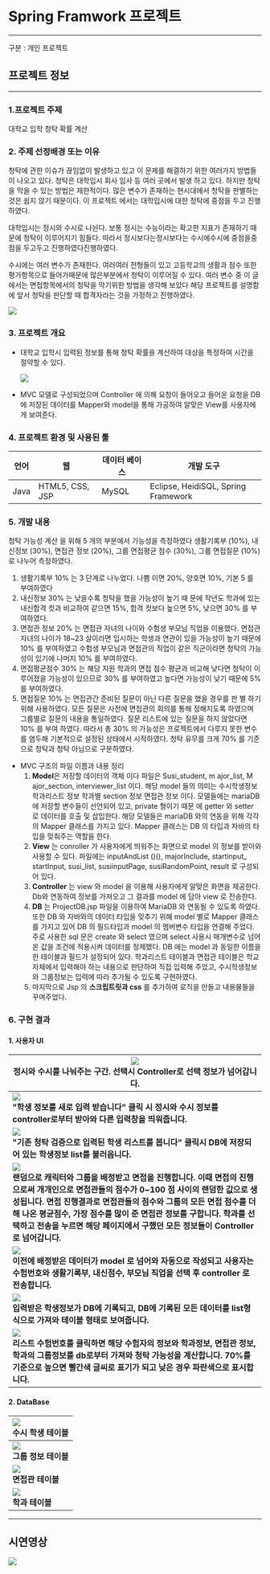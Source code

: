 # Spring Framwork 프로젝트

---

구분 : 개인 프로젝트

## 프로젝트 정보

---

### 1.프로젝트 주제

대학교 입학 청탁 확률 계산

### 2. 주제 선정배경 또는 이유

청탁에 관한 이슈가 끊임없이 발생하고 있고 이 문제를 해결하기 위한 여러가지 방법들이 나오고 있다. 청탁은 대학입시 회사 입사 등 여러 곳에서 발생 하고 있다. 하지만 청탁을 막을 수 있는 방법은 제한적이다. 많은 변수가 존재하는 현시대에서 청탁을 판별하는 것은 쉽지 않기 때문이다. 이 프로젝트 에서는 대학입시에 대한 청탁에 중점을 두고 진행하였다.

대학입시는 정시와 수시로 나뉜다. 보통 정시는 수능이라는 확고한 지표가 존재하기 때문에 청탁이 이루어지기 힘들다.
따라서 정시보다는정시보다는 수시에수시에 중점을중점을 두고두고 진행하였다진행하였다.

수시에는 여러 변수가 존재한다. 여러여러 전형들이 있고 고등학교의 생활과 점수 또한 평가항목으로 들어가때문에 많은부분에서 청탁이 이루어질 수 있다. 여러 변수 중 이 글에서는 면접항목에서의 청탁을 막기위한 방법을 생각해
보았다 해당 프로젝트를 설명함에 앞서 청탁을 판단할 때 합격자라는 것을 가정하고 진행하였다.

<img src="images/개발배경.png">

### 3. 프로젝트 개요

- 대학교 입학시 입력된 정보를 통해 청탁 확률을 계산하여 대상을 특정하여 시간을 절약할 수 있다.

  <img src="images/시스템구성도.png">

- MVC 모델로 구성되었으며 Controller 에 의해 요청이 들어오고 들어온 요청을 DB에 저장된 데이터를 Mapper와 model을 통해 가공하여 알맞은 View를 사용자에게 보여준다.

### 4. 프로젝트 환경 및 사용된 툴

| 언어 | 웹              | 데이터 베이스 | 개발 도구                           |
| ---- | --------------- | ------------- | ----------------------------------- |
| Java | HTML5, CSS, JSP | MySQL         | Eclipse, HeidiSQL, Spring Framework |

### 5. 개발 내용

청탁 가능성 계산 을 위해 5 개의 부분에서 가능성을 측정하였다 생활기록부 (10%), 내신정보 (30%), 면접관 정보 (20%), 그룹 면접평균 점수 (30%), 그룹 면접질문 (10%) 로 나누어 측정하였다.

1. 생활기록부 10% 는 3 단계로 나누었다. 나쁨 이면 20%, 양호면 10%, 기본 5 를 부여하였다
2. 내신정보 30% 는 낮을수록 청탁을 했을 가능성이 높기 때 문에 작년도 학과에 있는 내신합격 컷과 비교하여 같으면 15%, 합격 컷보다 높으면 5%, 낮으면 30% 를 부여하였다.
3. 면접관 정보 20% 는 면접관 자녀의 나이와 수험생 부모님 직업을 이용했다. 면접관 자녀의 나이가 18~23 살이라면 입시하는 학생과 연관이 있을 가능성이 높기 때문에 10% 를 부여하였고 수험생 부모님과 면접관의 직업이 같은 직군이라면 청탁의 가능성이 있기에 나머지 10% 를 부여하였다.
4. 면접평균점수 30% 는 해당 지원 학과의 면접 점수 평균과 비교해 낮다면 청탁이 이루어졌을 가능성이 있으므로 30% 를 부여하였고 높다면 가능성이 낮기 때문에 5% 를 부여하였다.
5. 면접질문 10% 는 면접관간 준비된 질문이 아닌 다른 질문을 했을 경우를 판 별 하기 위해 사용하였다. 모든 질문은 사전에 면접관의 회의를 통해 정해지도록 하였으며 그룹별로 질문의 내용을 통일하였다. 질문 리스트에 있는 질문을 하지 않았다면 10% 를 부여 하였다. 따라서 총 30% 의 가능성은 프로젝트에서 다루지 못한 변수를 염두해 기본적으로 설정된 상태에서 시작하였다. 청탁 유무를 크게 70% 를 기준으로 청탁과 청탁 아님으로 구분하였다.

- MVC 구조의 파일 이름과 내용 정리
  1. **Model**은 저장할 데이터의 객체 이다 파일은 Susi_student, m ajor_list, M ajor_section, interviewer_list 이다. 해당 model 들의 의미는 수시학생정보 학과리스트 정보 학과별 section 정보 면접관 정보 이다. 모델들에는 mariaDB 에 저장할 변수들이 선언되어 있고, private 형이기 때문
     에 getter 와 setter 로 데이터를 호출 및 삽입한다. 해당 모델들은 mariaDB 와의 연동을 위해 각각의 Mapper 클래스를 가지고 있다. Mapper 클래스는 DB 의 타입과 자바의 타입을 맞춰주는 역할을 한다.
  2. **View** 는 conroller 가 사용자에게 띄워주는 화면으로 model 의 정보를 받아와 사용할 수 있다. 파일에는 inputAndList ()(), majorInclude, startinput\_ startInput, susi_list, susiinputPage, susiRandomPoint, result 로 구성되어 있다.
  3. **Controller** 는 view 와 model 을 이용해 사용자에게 알맞은 화면을 제공한다. Db와 연동하여 정보를 가져오고 그 결과를 model 에 담아 view 로 전송한다.
  4. **DB** 는 ProjectDB.jsp 파일을 이용하여 MariaDB 와 연동될 수 있도록 하였다. 또한 DB 와 자바와의 데이터 타입을 맞추기 위해 model 별로 Mapper 클래스를 가지고 있어 DB 의 필드타입과 model 의 멤버변수 타입을 연결해 주었다. 주로 사용한 sql 문은 create 와 select 였으며 select 사용시 매개변수로 넘어온 값을 조건에 적용시켜 데이터를 정제했다. DB 에는 model 과 동일한 이름을 한 테이블과 필드가 설정되어 있다. 학과리스트 테이블과 면접관 테이블은 학교자체에서 입력해야 하는 내용으로 판단하여 직접 입력해 주었고, 수시학생정보와 그룹정보는 입력에 따라 추가될 수 있도록 구현하였다.
  5. 마지막으로 Jsp 의 **스크립트릿과 css** 를 추가하여 로직을 만들고 내용물들을 꾸며주었다.

### 6. 구현 결과

#### 1. 사용자 UI

| **<img src="images/r1.png"><br /> 정시와 수시를 나눠주는 구간. 선택시 Controller로 선택 정보가 넘어갑니다.** |
| ------------------------------------------------------------ |
| **<img src="images/r2.png"><br />"학생 정보를 새로 입력 받습니다" 클릭 시 정시와 수시 정보를 controller로부터 받아와 다른 입력창을 띄워줍니다.** |
| **<img src="images/r3.png"><br />"기존 청탁 검증으로 입력된 학생 리스트를 봅니다" 클릭시 DB에 저장되어 있는 학생정보 list를 불러옵니다.** |
| **<img src="images/r4.png"><br /> 랜덤으로 캐릭터와 그룹을 배정받고 면접을 진행합니다. 이때 면접의 진행으로써 개개인으로 면접관들의 점수가 0~100 점 사이의 랜덤한 값으로 생성됩니다. 면접 진행결과로 면접관들의 점수와 그룹의 모든 면접 점수를 더해 나온 평균점수, 가장 점수를 많이 준 면접관 정보를 구합니다. 학과를 선택하고 전송을 누르면 해당 페이지에서 구했던 모든 정보들이 Controller로 넘어갑니다.** |
| **<img src="images/r5.png"><br />이전에 배정받은 데이터가 model 로 넘어와 자동으로 작성되고 사용자는 수험번호와 생활기록부, 내신점수, 부모님 직업을 선택 후 controller 로 전송합니다.** |
| **<img src="images/r6.png"><br />입력받은 학생정보가 DB에 기록되고, DB에 기록된 모든 데이터를 list형식으로 가져와 테이블 형태로 보여줍니다.** |
| **<img src="images/r7.png"><br />리스트 수험번호를 클릭하면 해당 수험자의 정보와 학과정보, 면접관 정보, 학과의 그룹정보를 db로부터 가져와 청탁 가능성을 계산합니다. 70%를 기준으로 높으면 빨간색 글씨로 표기가 되고 낮은 경우 파란색으로 표시합니다.** |

#### 2. DataBase

| **<img src="images/db1.png"><br />수시 학생 테이블**  |
| :---------------------------------------------------- |
| **<img src="images/db2.png"> <br />그룹 정보 테이블** |
| **<img src="images/db3.png"><br />면접관 테이블**     |
| **<img src="images/db4.png"><br />학과 테이블**       |

---

## 시연영상

<img src="./images/시연영상.gif">
